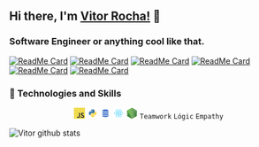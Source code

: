## Hi there, I'm [Vitor Rocha!](https://anuraghazra.github.io) 🤘

### Software Engineer or anything cool like that.

[![ReadMe Card](https://github-readme-stats.vercel.app/api/pin/?username=vitorrrocha&repo=netflix-clone&theme=buefy)](https://github.com/vitorrrocha/netflix-clone)
[![ReadMe Card](https://github-readme-stats.vercel.app/api/pin/?username=vitorrrocha&repo=calculatorJS&theme=buefy)](https://github.com/vitorrrocha/calculadoraJS)
[![ReadMe Card](https://github-readme-stats.vercel.app/api/pin/?username=vitorrrocha&repo=ComparingRnaSequences&theme=buefy)](https://github.com/vitorrrocha/ComparingRnaSequences)
[![ReadMe Card](https://github-readme-stats.vercel.app/api/pin/?username=vitorrrocha&repo=ecoleta&theme=buefy)](https://github.com/vitorrrocha/ecoleta)
[![ReadMe Card](https://github-readme-stats.vercel.app/api/pin/?username=vitorrrocha&repo=youtube-clone&theme=buefy)](https://github.com/vitorrrocha/youtube-clone)
[![ReadMe Card](https://github-readme-stats.vercel.app/api/pin/?username=vitorrrocha&repo=cronometroApp&theme=buefy)](https://github.com/vitorrrocha/cronometroApp)

### :rocket: Technologies and Skills

<p align="center">
  <code><img height="20" src="https://raw.githubusercontent.com/github/explore/80688e429a7d4ef2fca1e82350fe8e3517d3494d/topics/javascript/javascript.png"></code>
  <code><img height="20" src="https://raw.githubusercontent.com/github/explore/80688e429a7d4ef2fca1e82350fe8e3517d3494d/topics/python/python.png"></code>
  <code><img height="20" src="https://raw.githubusercontent.com/github/explore/80688e429a7d4ef2fca1e82350fe8e3517d3494d/topics/sql/sql.png"></code>
  <code><img height="20" src="https://raw.githubusercontent.com/github/explore/80688e429a7d4ef2fca1e82350fe8e3517d3494d/topics/react/react.png"></code> 
  <code><img height="20" src="https://raw.githubusercontent.com/github/explore/80688e429a7d4ef2fca1e82350fe8e3517d3494d/topics/nodejs/nodejs.png"></code>
  <code>Teamwork</code>
  <code>Lógic</code>
  <code>Empathy</code>
</p>

  
  ![Vitor github stats](https://github-readme-stats.vercel.app/api?username=vitorrrocha&show_icons=true&theme=radical)
